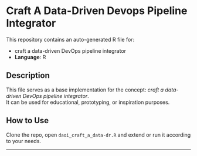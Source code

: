 # Craft A Data-Driven Devops Pipeline Integrator

This repository contains an auto-generated R file for:

- craft a data-driven DevOps pipeline integrator
- **Language**: R

## Description

This file serves as a base implementation for the concept: *craft a data-driven DevOps pipeline integrator*.  
It can be used for educational, prototyping, or inspiration purposes.

## How to Use

Clone the repo, open `daoi_craft_a_data-dr.R` and extend or run it according to your needs.

---


